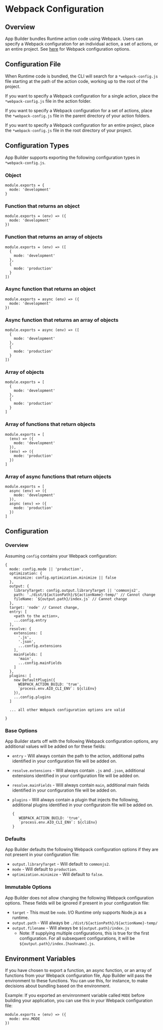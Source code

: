 # Webpack Configuration 

## Overview

App Builder bundles Runtime action code using Webpack. Users can specify a Webpack configuration for an individual action, a set of actions, 
or an entire project. See [here](https://webpack.js.org/configuration/#options) for Webpack configuration options. 

## Configuration File 

When Runtime code is bundled, the CLI will search for a `*webpack-config.js` file starting at the path of the action code, working up to the root 
of the project. 

If you want to specify a Webpack configuration for a single action, place the `*webpack-config.js` file in the action folder. 

If you want to specify a Webpack configuration for a set of actions, place the `*webpack-config.js` file in the parent directory of your action
folders. 

If you want to specify a Webpack configuration for an entire project, place the `*webpack-config.js` file in the root directory of your project. 

## Configuration Types

App Builder supports exporting the following configuration types in `*webpack-config.js`. 

### Object
  ```
  module.exports = { 
    mode: 'development' 
  }
  ```
  
### Function that returns an object
  ```
  module.exports = (env) => ({
    mode: 'development'
  })
  ```
  
### Function that returns an array of objects
  ```
  module.exports = (env) => ([
    {
      mode: 'development' 
    },
    {
      mode: 'production'
    }
  ])
  ```
  
### Async function that returns an object
  ```
  module.exports = async (env) => ({
    mode: 'development'
  })
  ```
  
### Async function that returns an array of objects
  ```
  module.exports = async (env) => ([
    {
      mode: 'development' 
    },
    {
      mode: 'production'
    }
  ])
  ```
### Array of objects
  ```
  module.exports = [
    {
      mode: 'development'
    },
    {
      mode: 'production'
    }
  ]
  ```
  
### Array of functions that return objects
  ```
  module.exports = [
    (env) => ({
      mode: 'development'
    }),
    (env) => ({
      mode: 'production'
    })
  ]
  ```
  
### Array of async functions that return objects
  ```
  module.exports = [
    async (env) => ({
      mode: 'development'
    }),
    async (env) => ({
      mode: 'production'
    })
  ]
  ```
 
## Configuration

### Overview

Assuming `config` contains your Webpack configuration: 

```
{
  mode: config.mode || 'production', 
  optimization: {
    minimize: config.optimization.minimize || false
  },
  output: { 
    libraryTarget: config.output.libraryTarget || 'commonjs2',
    path: './dist/${actionPath}/${actionName}-temp/' // Cannot change 
    fileName: `${output.path}/index.js` // Cannot change 
  },
  target: 'node' // Cannot change,
  entry: [
    <path to the action>, 
    ...config.entry
  ],
  resolve: { 
    extensions: [
      '.js', 
      '.json', 
      ...config.extensions
    ],
    mainFields: [ 
      'main',
      ...config.mainFields
    ]
  },
  plugins: [
    new DefaultPlugin({
      WEBPACK_ACTION_BUILD: 'true', 
      `process.env.AIO_CLI_ENV`: ${cliEnv}
    }),
    ...config.plugins
  ]
  
  ... all other Webpack configuration options are valid

}
```

### Base Options 

App Builder starts off with the following Webpack configuration options, any additional values will be added on for these fields: 

* `entry` - Will always contain the path to the action, additional paths identified in your configuration file will be added on.
* `resolve.extensions` - Will always contain `.js` and `.json`, additional extensions identified in your configuration file will be added on.
* `resolve.mainFields` - Will always contain `main`, additional main fields identified in your configuration file will be added on.
* `plugins` - Will always contain a plugin that injects the following, additional plugins identified in your configuratoin file will be added on.
   
   ```
   {
      WEBPACK_ACTION_BUILD: 'true', 
      `process.env.AIO_CLI_ENV`: ${cliEnv}
   }
   ```
   
### Defaults 

App Builder defaults the following Webpack configuration options if they are not present in your configuration file: 

* `output.libraryTarget` - Will default to `commonjs2`.
* `mode` - Will default to `production`. 
* `optimization.minimize` - Will default to `false`.

### Immutable Options 

App Builder does not allow changing the following Webpack configuration options. These fields will be ignored if present in your configuration file: 

* `target` - This must be `node`. I/O Runtime only supports Node.js as a runtime. 
* `output.path` - Will always be `./dist/${actionPath}/${actionName}-temp/`
* `output.filename` - Will always be `${output.path}/index.js`
  * Note: If supplying multiple configurations, this is true for the first configuration. For all subsequent configurations, it will be 
    `${output.path}/index.[hashname].js`.  
    
## Environment Variables 

If you have chosen to export a function, an async function, or an array of functions from your Webpack configuration file, App Builder will pass the environment to these functions. You can use this, for instance, to make decisions about bundling based on the environment. 

Example: If you exported an envinronment variable called `MODE` before building your application, you can use this in your Webpack configuration file: 

```
module.exports = (env) => ({
  mode: env.MODE
})
```
